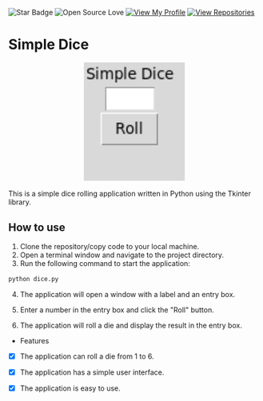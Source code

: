 ![Star Badge](https://img.shields.io/static/v1?label=%F0%9F%8C%9F&message=If%20Useful&style=style=flat&color=BE6)
![Open Source Love](https://badges.frapsoft.com/os/v1/open-source.svg?v=103)
[![View My Profile](https://img.shields.io/badge/View-My_Profile-green?logo=GitHub)](https://github.com/tusuii)
[![View Repositories](https://img.shields.io/badge/View-My_Repositories-blue?logo=GitHub)](https://github.com/tusuii?tab=repositories)

# Simple Dice
<p align="center">
<img src="dice.png" width=40% height=40%>

This is a simple dice rolling application written in Python using the Tkinter library.

## How to use

1. Clone the repository/copy code to your local machine.
2. Open a terminal window and navigate to the project directory.
3. Run the following command to start the application:

```python
python dice.py
```

4. The application will open a window with a label and an entry box.

5. Enter a number in the entry box and click the "Roll" button.

6. The application will roll a die and display the result in the entry box.

* Features

-[X] The application can roll a die from 1 to 6.

-[X] The application has a simple user interface.

-[X] The application is easy to use.

